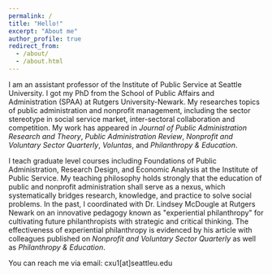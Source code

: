```yaml
---
permalink: /
title: "Hello!"
excerpt: "About me"
author_profile: true
redirect_from: 
  - /about/
  - /about.html
---
```


I am an assistant professor of the Institute of Public Service at Seattle University. I got my PhD from the School of Public Affairs and Administration (SPAA) at Rutgers University-Newark. My researches topics of public administration and nonprofit management, including the sector stereotype in social service market, inter-sectoral collaboration and competition. My work has appeared in _Journal of Public Administration Research and Theory_, _Public Administration Review_, _Nonprofit and Voluntary Sector Quarterly_, _Voluntas_, and _Philanthropy & Education_.

I teach graduate level courses including Foundations of Public Administration, Research Design, and Economic Analysis at the Institute of Public Service. My teaching philosophy holds strongly that the education of public and nonprofit administration shall serve as a nexus, which systematically bridges research, knowledge, and practice to solve social problems. In the past, I coordinated with Dr. Lindsey McDougle at Rutgers Newark on an innovative pedagogy known as "experiential philanthropy" for cultivating future philanthropists with strategic and critical thinking. The effectiveness of experiential philanthropy is evidenced by his article with colleagues published on _Nonprofit and Voluntary Sector Quarterly_ as well as _Philanthropy & Education_.

You can reach me via email: cxu1[at]seattleu.edu